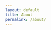 ```yaml
---
layout: default
title: About
permalink: /about/
---
```

<!-- <iframe width="560" height="315" src="https://www.youtube.com/embed/k-rZ9R6UPgQ" frameborder="0" allow="accelerometer; autoplay; encrypted-media; gyroscope; picture-in-picture" allowfullscreen></iframe> -->
